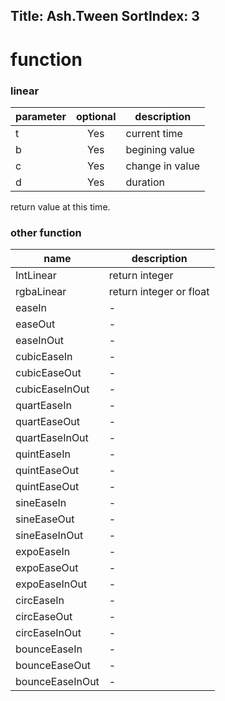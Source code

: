 Title: Ash.Tween
SortIndex: 3
---
# function

### linear

| parameter       | optional      | description               |
| ----------------|:-------------:| --------------------------|
| t               | Yes           | current time              |
| b               | Yes           | begining value            |
| c               | Yes           | change in value           |
| d               | Yes           | duration                  |

return value at this time.

### other function

| name            | description               |
| ----------------| --------------------------|
| IntLinear       |  return integer           |
| rgbaLinear      |  return integer or float  |
| easeIn          | -                         |
| easeOut         | -                         |
| easeInOut       | -                         |
| cubicEaseIn     | -                         |
| cubicEaseOut    | -                         |
| cubicEaseInOut  | -                         |
| quartEaseIn     | -                         |
| quartEaseOut    | -                         |
| quartEaseInOut  | -                         |
| quintEaseIn     | -                         |
| quintEaseOut    | -                         |
| quintEaseOut    | -                         |
| sineEaseIn      | -                         |
| sineEaseOut     | -                         |
| sineEaseInOut   | -                         |
| expoEaseIn      | -                         |
| expoEaseOut     | -                         |
| expoEaseInOut   | -                         |
| circEaseIn      | -                         |
| circEaseOut     | -                         |
| circEaseInOut   | -                         |
| bounceEaseIn    | -                         |
| bounceEaseOut   | -                         |
| bounceEaseInOut | -                         |

